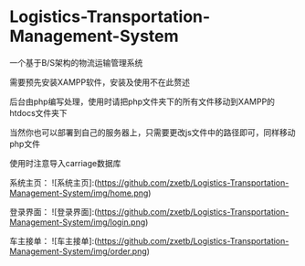 # Logistics-Transportation-Management-System
一个基于B/S架构的物流运输管理系统

需要预先安装XAMPP软件，安装及使用不在此赘述

后台由php编写处理，使用时请把php文件夹下的所有文件移动到XAMPP的htdocs文件夹下

当然你也可以部署到自己的服务器上，只需要更改js文件中的路径即可，同样移动php文件

使用时注意导入carriage数据库

系统主页：
![系统主页]:(https://github.com/zxetb/Logistics-Transportation-Management-System/img/home.png)

登录界面：
![登录界面]:(https://github.com/zxetb/Logistics-Transportation-Management-System/img/login.png)


车主接单：
![车主接单]:(https://github.com/zxetb/Logistics-Transportation-Management-System/img/order.png)
